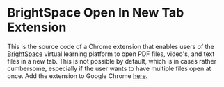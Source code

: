 # BrightSpace Open In New Tab Extension
This is the source code of a Chrome extension that enables users of the [BrightSpace](https://www.d2l.com/nl/brightspace/) virtual learning platform to open PDF files,
video's, and text files in a new tab. This is not possible by default, which is in cases rather cumbersome, especially if the user wants to have multiple files open at
once. Add the extension to Google Chrome [here](https://chrome.google.com/webstore/detail/brightspace-open-in-new-t/doamghilakklioaodepimlcnlicjlcpp).
